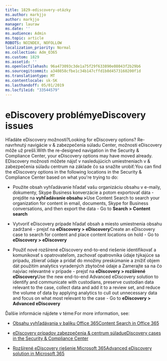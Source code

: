 ```yaml
---
title: 1829-ediscovery-otázky
ms.author: markjjo
author: markjjo
manager: lauraw
ms.date: ''
ms.audience: Admin
ms.topic: article
ROBOTS: NOINDEX, NOFOLLOW
localization_priority: Normal
ms.collection: Adm_O365
ms.custom: 1829
ms.assetid: ''
ms.openlocfilehash: 96a473093c3de1a75f29f633890e08043f2b29b6
ms.sourcegitcommit: a340858cfbe1c34b147cffd1b0d4573160200f1d
ms.translationtype: MT
ms.contentlocale: sk-SK
ms.lasthandoff: 05/01/2019
ms.locfileid: "33544579"
---
```

# <a name="ediscovery-issues"></a><span data-ttu-id="a3f1f-102">eDiscovery problémy</span><span class="sxs-lookup"><span data-stu-id="a3f1f-102">eDiscovery issues</span></span>

<span data-ttu-id="a3f1f-103">Hľadáte eDiscovery možnosti?</span><span class="sxs-lookup"><span data-stu-id="a3f1f-103">Looking for eDiscovery options?</span></span> <span data-ttu-id="a3f1f-104">Re-navrhnutý navigácie v & zabezpečenia súladu Center, možnosti eDiscovery môže už prešli.</span><span class="sxs-lookup"><span data-stu-id="a3f1f-104">With the re-designed navigation in the Security & Compliance Center, your eDiscovery options may have moved already.</span></span>  <span data-ttu-id="a3f1f-105">EDiscovery možnosti môžete nájsť v nasledujúcich umiestneniach v & zabezpečenia súladu centrum na základe čo sa snažíte urobiť:</span><span class="sxs-lookup"><span data-stu-id="a3f1f-105">You can find the eDiscovery options in the following locations in the Security & Compliance Center based on what you're trying to do:</span></span>

- <span data-ttu-id="a3f1f-106">Použite obsah vyhľadávanie hľadať vašu organizáciu obsahu v e-maily, dokumenty, Skype Business konverzácie a potom exportovať dáta - prejdite na **vyhľadávanie obsahu >**</span><span class="sxs-lookup"><span data-stu-id="a3f1f-106">Use Content Search to search your organization for content in email, documents, Skype for Business conversations, and then export the data - Go to **Search > Content search**</span></span>

- <span data-ttu-id="a3f1f-107">Vytvoriť eDiscovery prípade hľadať obsah a miesto umiestnenia obsahu zadržané - prejsť na **eDiscovery > eDiscovery**</span><span class="sxs-lookup"><span data-stu-id="a3f1f-107">Create an eDiscovery case to search for content and place content locations on hold - Go to **eDiscovery > eDiscovery**</span></span>

- <span data-ttu-id="a3f1f-108">Použiť nové rozšírené eDiscovery end-to-end riešenie identifikovať a komunikovať s opatrovateľom, zachovať opatrovníka údaje týkajúce sa prípadu, zbierať údaje a pridať do množiny preskúmanie a znížiť objem dát použitím analytics vyradených zbytočné údaje a Zamerajte sa na čo najviac relevantné v prípade - prejsť na **eDiscovery > rozšírené eDiscovery**</span><span class="sxs-lookup"><span data-stu-id="a3f1f-108">Use the new end-to-end Advanced eDiscovery solution to identify and communicate with custodians, preserve custodian data relevant to the case, collect data and add it to a review set, and reduce the volume of data by applying analytics to cull out unnecessary data and focus on what most relevant to the case -  Go to **eDiscovery > Advanced eDiscovery**</span></span>

<span data-ttu-id="a3f1f-109">Ďalšie informácie nájdete v téme:</span><span class="sxs-lookup"><span data-stu-id="a3f1f-109">For more information, see:</span></span>

- [<span data-ttu-id="a3f1f-110">Obsahu vyhľadávania v balíku Office 365</span><span class="sxs-lookup"><span data-stu-id="a3f1f-110">Content Search in Office 365</span></span>](https://docs.microsoft.com/office365/securitycompliance/content-search)

- [<span data-ttu-id="a3f1f-111">eDiscovery prípadov zabezpečenia & centrum súladu</span><span class="sxs-lookup"><span data-stu-id="a3f1f-111">eDiscovery cases in the Security & Compliance Center</span></span>](https://docs.microsoft.com/office365/securitycompliance/ediscovery-cases)

- [<span data-ttu-id="a3f1f-112">Rozšírené eDiscovery riešenie Microsoft 365</span><span class="sxs-lookup"><span data-stu-id="a3f1f-112">Advanced eDiscovery solution in Microsoft 365</span></span>](https://docs.microsoft.com/office365/securitycompliance/compliance20/overview-ediscovery-20)
